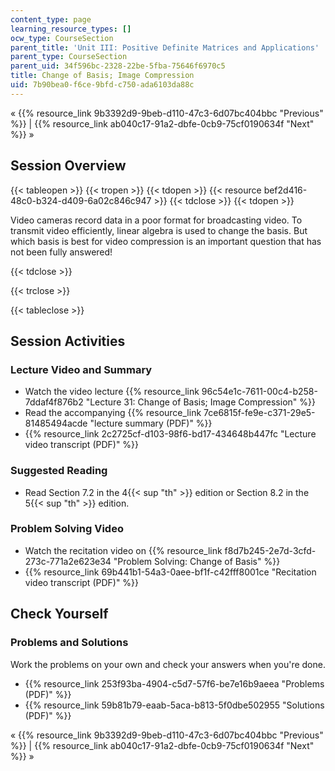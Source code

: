 ```yaml
---
content_type: page
learning_resource_types: []
ocw_type: CourseSection
parent_title: 'Unit III: Positive Definite Matrices and Applications'
parent_type: CourseSection
parent_uid: 34f596bc-2328-22be-5fba-75646f6970c5
title: Change of Basis; Image Compression
uid: 7b90bea0-f6ce-9bfd-c750-ada6103da88c
---
```


« {{% resource_link 9b3392d9-9beb-d110-47c3-6d07bc404bbc "Previous" %}} | {{% resource_link ab040c17-91a2-dbfe-0cb9-75cf0190634f "Next" %}} »

Session Overview
----------------

{{< tableopen >}}
{{< tropen >}}
{{< tdopen >}}
{{< resource bef2d416-48c0-b324-d409-6a02c846c947 >}}
{{< tdclose >}}
{{< tdopen >}}


Video cameras record data in a poor format for broadcasting video. To transmit video efficiently, linear algebra is used to change the basis. But which basis is best for video compression is an important question that has not been fully answered!


{{< tdclose >}}

{{< trclose >}}

{{< tableclose >}}

Session Activities
------------------

### Lecture Video and Summary

*   Watch the video lecture {{% resource_link 96c54e1c-7611-00c4-b258-7ddaf4f876b2 "Lecture 31: Change of Basis; Image Compression" %}}
*   Read the accompanying {{% resource_link 7ce6815f-fe9e-c371-29e5-81485494acde "lecture summary (PDF)" %}}
*   {{% resource_link 2c2725cf-d103-98f6-bd17-434648b447fc "Lecture video transcript (PDF)" %}}

### Suggested Reading

*   Read Section 7.2 in the 4{{< sup "th" >}} edition or Section 8.2 in the 5{{< sup "th" >}} edition.

### Problem Solving Video

*   Watch the recitation video on {{% resource_link f8d7b245-2e7d-3cfd-273c-771a2e623e34 "Problem Solving: Change of Basis" %}}
*   {{% resource_link 69b441b1-54a3-0aee-bf1f-c42fff8001ce "Recitation video transcript (PDF)" %}}

Check Yourself
--------------

### Problems and Solutions

Work the problems on your own and check your answers when you're done.

*   {{% resource_link 253f93ba-4904-c5d7-57f6-be7e16b9aeea "Problems (PDF)" %}}
*   {{% resource_link 59b81b79-eaab-5aca-b813-5f0dbe502955 "Solutions (PDF)" %}}

« {{% resource_link 9b3392d9-9beb-d110-47c3-6d07bc404bbc "Previous" %}} | {{% resource_link ab040c17-91a2-dbfe-0cb9-75cf0190634f "Next" %}} »